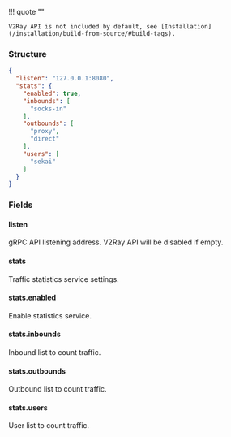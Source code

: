 !!! quote ""

    V2Ray API is not included by default, see [Installation](/installation/build-from-source/#build-tags).

### Structure

```json
{
  "listen": "127.0.0.1:8080",
  "stats": {
    "enabled": true,
    "inbounds": [
      "socks-in"
    ],
    "outbounds": [
      "proxy",
      "direct"
    ],
    "users": [
      "sekai"
    ]
  }
}
```

### Fields

#### listen

gRPC API listening address. V2Ray API will be disabled if empty.

#### stats

Traffic statistics service settings.

#### stats.enabled

Enable statistics service.

#### stats.inbounds

Inbound list to count traffic.

#### stats.outbounds

Outbound list to count traffic.

#### stats.users

User list to count traffic.